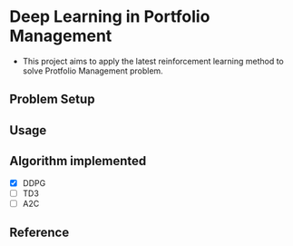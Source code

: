 # Deep Learning in Portfolio Management

* This project aims to apply the latest reinforcement learning method to solve Protfolio Management problem.

## Problem Setup
## Usage

## Algorithm implemented
- [x] DDPG
- [ ] TD3
- [ ] A2C
## Reference

